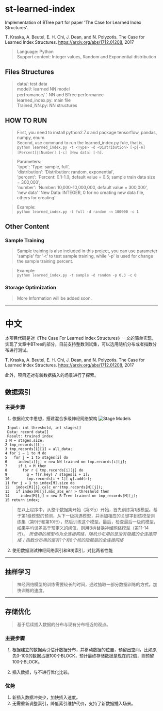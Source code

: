 # st-learned-index
Implementation of BTree part for paper 'The Case for Learned Index Structures'.  

T. Kraska, A. Beutel, E. H. Chi, J. Dean, and N. Polyzotis. The Case for Learned
Index Structures. https://arxiv.org/abs/1712.01208, 2017
>Language: Python  
Support content: Integer values, Random and Exponential distribution

## Files Structures
> data/: test data  
model/: learned NN model  
perfromance/：NN and BTree performance  
learned_index.py: main file  
Trained_NN.py: NN structures

## HOW TO RUN
> First, you need to install python2.7.x and package tensorflow, pandas, numpy, enum.   
Second, use command to run the learned_index.py fule, that is,  
```python learned_index.py -t <Type> -d <Distribution> [-p|-n] [Percent]|[Number] [-c] [New data] [-h]```.  
  
>Parameters:  
'type': 'Type: sample, full',  
'distribution': 'Distribution: random, exponential',  
'percent': 'Percent: 0.1-1.0, default value = 0.5; sample train data size = 300,000',  
'number': 'Number: 10,000-10,000,000, default value = 300,000',  
'new data' 'New Data: INTEGER, 0 for no creating new data file, others for creating'  
  
>Example:  
```python learned_index.py -t full -d random -n 100000 -c 1```  
  

## Other Content
### Sample Training
> Sample training is also included in this project, you can use parameter 'sample' for '-t' to test sample training, while '-p' is used for change the sample training percent.  
  
>Example:  
```python learned_index.py -t sample -d random -p 0.3 -c 0```
### Storage Optimization
>More Information will be added soon.


***
# **中文**
本项目代码是对《The Case For Learned Index Structures》一文的简单实现，实现了文章中BTree的部分，目前支持整数测试集，可以选用随机分布或者指数分布进行测试。  

T. Kraska, A. Beutel, E. H. Chi, J. Dean, and N. Polyzotis. The Case for Learned
Index Structures. https://arxiv.org/abs/1712.01208, 2017  

此外，项目还对有新数据插入的场景进行了探索。

## 数据索引
### 主要步骤

1. 依据论文中思想，搭建混合多级神经网络架构
![Stage Models](./static/models.PNG)
``` 
 Input: int threshold, int stages[]
 Data: record data[]
 Result: trained index
1 M = stages.size;
2 tmp_records[][];
3 tmp_records[1][1] = all_data;
4 for i ← 1 to M do
5   for j ← 1 to stages[i] do
6     index[i][j] = new NN trained on tmp.records[i][j];
7     if i < M then
8       for r ∈ tmp.records[i][j] do
9         𝑞 = f(r.key) / stages[i + 1];
10        tmp.records[i + 1][ 𝑞].add(r);
11 for j ← 1 to index[M].size do
12   index[M][j].calc_err(tmp.records[M][j]);
13   if index[M][j].max_abs_err > threshold then
14     index[M][j] = new B-Tree trained on tmp_records[M][j];
15 return index;
```
> 在以上程序中，从整个数据集开始（第3行）开始，首先训练第1级模型。基于第1级模型的预测，从下一级挑选模型，并添加相应的关键字到该模型训练集（第9行和第10行），然后训练这个模型。最后，检查最后一级的模型，如果平均误差高于预定义的阈值，则用B树替换神经网络模型（第11-14行）。
*所使用的模型均为全连接网络，随机分布用的是没有隐藏的全连接网络；指数分布用的是有1个有8个核的隐藏层的全连接网络*

2. 使用数据测试神经网络索引和B树索引，对比两者性能
***
## 抽样学习
> 神经网络模型的训练需要较长的时间，通过抽取一部分数据训练的方式，加快训练的速度。
*** 
## 存储优化
> 基于后续插入数据的分布与现有分布相近的观点。
### 主要步骤
1. 根据建立的数据索引估计数据分布，并移动数据的位置，预留出空间。比如原先0-100的数据占据100个BLOCK，预计最终存储数据是现在的2倍，则预留100个BLOCK。

2. 插入数据，与不进行优化比较。

### 优势
1. 新插入数据冲突少，加快插入速度。
2. 无需重新调整索引，降低索引维护代价，支持了新数据插入场景。

